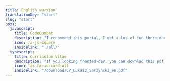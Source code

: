 ```yaml
---
title: English version
translationKey: "start"
slug: "start"
boxs:
  javascript:
    title: CodeCombat
    description: "I recommend this portal, I got a lot of fun there during JavaScript learning"
    icon: fa-js-square
    insidelink: "./all/"
  typescript:
    title: Curriculum Vitae
    description: "If you looking fronted-dev, you can downlad this pdf and contact with me"
    icon: fas fa-id-card-alt
    insidelink: "/download/CV_Lukasz_Sarzynski_en.pdf"
---
```


